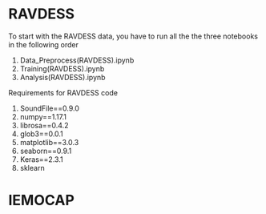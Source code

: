 # RAVDESS

  To start with the RAVDESS data, you have to run all the the three notebooks in the following order 
   1. Data_Preprocess(RAVDESS).ipynb
   2. Training(RAVDESS).ipynb
   3. Analysis(RAVDESS).ipynb

   Requirements for RAVDESS code
   1. SoundFile==0.9.0
   2. numpy==1.17.1
   3. librosa==0.4.2
   4. glob3==0.0.1
   5. matplotlib==3.0.3
   6. seaborn==0.9.1
   7. Keras==2.3.1
   8. sklearn


 # IEMOCAP
